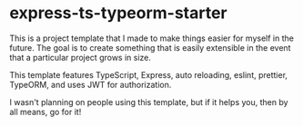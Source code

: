 # express-ts-typeorm-starter

This is a project template that I made to make things easier for myself in the future.  The goal is to create something that is easily extensible in the event that a particular project grows in size.

This template features TypeScript, Express, auto reloading, eslint, prettier, TypeORM, and uses JWT for authorization.

I wasn't planning on people using this template, but if it helps you, then by all means, go for it!

